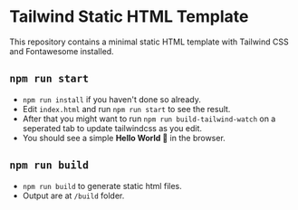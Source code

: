 # Tailwind Static HTML Template

This repository contains a minimal static HTML template with Tailwind CSS and Fontawesome installed.

## `npm run start`
- `npm run install` if you haven't done so already.
- Edit `index.html` and run `npm run start` to see the result. 
- After that you might want to run `npm run build-tailwind-watch` on a seperated tab to update tailwindcss as you edit.
- You should see a simple **Hello World 💬** in the browser.

## `npm run build`
- `npm run build` to generate static html files.
- Output are at `/build` folder.